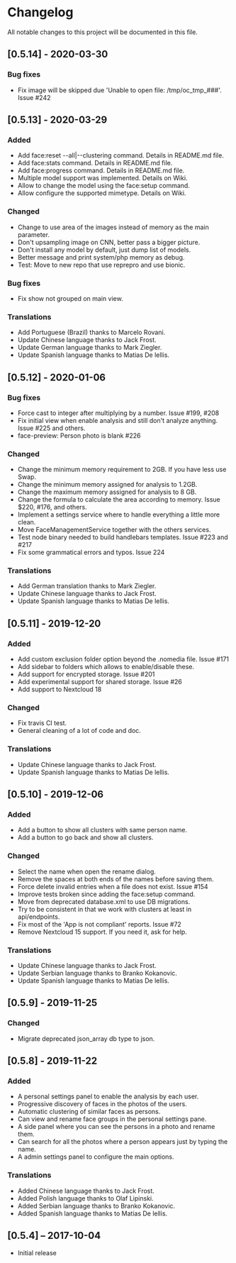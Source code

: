 # Changelog
All notable changes to this project will be documented in this file.

## [0.5.14] - 2020-03-30
### Bug fixes
- Fix image will be skipped due 'Unable to open file: /tmp/oc_tmp_###'. Issue #242

## [0.5.13] - 2020-03-29
### Added
- Add face:reset --all|--clustering command. Details in README.md file.
- Add face:stats command. Details in README.md file.
- Add face:progress command. Details in README.md file.
- Multiple model support was implemented. Details on Wiki.
- Allow to change the model using the face:setup command.
- Allow configure the supported mimetype. Details on Wiki.

### Changed
- Change to use area of the images instead of memory as the main parameter.
- Don't upsampling image on CNN, better pass a bigger picture.
- Don't install any model by default, just dump list of models.
- Better message and print system/php memory as debug.
- Test: Move to new repo that use reprepro and use bionic.

### Bug fixes
- Fix show not grouped on main view.

### Translations
- Add Portuguese (Brazil) thanks to Marcelo Rovani.
- Update Chinese language thanks to Jack Frost.
- Update German language thanks to Mark Ziegler.
- Update Spanish language thanks to Matias De lellis.

## [0.5.12] - 2020-01-06
### Bug fixes
- Force cast to integer after multiplying by a number. Issue #199, #208
- Fix initial view when enable analysis and still don't analyze anything. Issue #225 and others.
- face-preview: Person photo is blank #226

### Changed
- Change the minimum memory requirement to 2GB. If you have less use Swap.
- Change the minimum memory assigned for analysis to 1.2GB.
- Change the maximum memory assigned for analysis to 8 GB.
- Change the formula to calculate the area according to memory. Issue $220, #176, and others.
- Implement a settings service where to handle everything a little more clean.
- Move FaceManagementService together with the others services.
- Test node binary needed to build handlebars templates. Issue #223 and #217
- Fix some grammatical errors and typos. Issue 224 

### Translations
- Add German translation thanks to Mark Ziegler.
- Update Chinese language thanks to Jack Frost.
- Update Spanish language thanks to Matias De lellis.

## [0.5.11] - 2019-12-20
### Added
- Add custom exclusion folder option beyond the .nomedia file. Issue #171
- Add sidebar to folders which allows to enable/disable these.
- Add support for encrypted storage. Issue #201
- Add experimental support for shared storage. Issue #26
- Add support to Nextcloud 18

### Changed
- Fix travis CI test.
- General cleaning of a lot of code and doc.

### Translations
- Update Chinese language thanks to Jack Frost.
- Update Spanish language thanks to Matias De lellis.

## [0.5.10] - 2019-12-06
### Added
- Add a button to show all clusters with same person name.
- Add a button to go back and show all clusters.

### Changed
- Select the name when open the rename dialog.
- Remove the spaces at both ends of the names before saving them.
- Force delete invalid entries when a file does not exist. Issue #154
- Improve tests broken since adding the face:setup command.
- Move from deprecated database.xml to use DB migrations.
- Try to be consistent in that we work with clusters at least in api/endpoints.
- Fix most of the 'App is not compliant' reports. Issue #72
- Remove Nextcloud 15 support. If you need it, ask for help.

### Translations
- Update Chinese language thanks to Jack Frost.
- Update Serbian language thanks to Branko Kokanovic.
- Update Spanish language thanks to Matias De lellis.

## [0.5.9] - 2019-11-25
### Changed
- Migrate deprecated json_array db type to json.

## [0.5.8] - 2019-11-22
### Added
- A personal settings panel to enable the analysis by each user.
- Progressive discovery of faces in the photos of the users.
- Automatic clustering of similar faces as persons.
- Can view and rename face groups in the personal settings pane.
- A side panel where you can see the persons in a photo and rename them.
- Can search for all the photos where a person appears just by typing the name.
- A admin settings panel to configure the main options.

### Translations
- Added Chinese language thanks to Jack Frost.
- Added Polish language thanks to Olaf Lipinski.
- Added Serbian language thanks to Branko Kokanovic.
- Added Spanish language thanks to Matias De lellis.

## [0.5.4] – 2017-10-04

- Initial release
